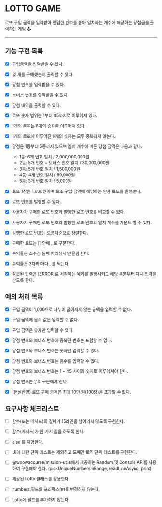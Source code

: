 # LOTTO GAME

로또 구입 금액을 입력받아 랜덤한 번호를 뽑아 일치하는 개수에 해당하는 당첨금을 출력하는 게임 🕹

---

## 기능 구현 목록

- [x] 구입금액을 입력받을 수 있다.

- [x] 몇 개를 구매했는지 출력할 수 있다.

- [x] 당첨 번호를 입력받을 수 있다.

- [x] 보너스 번호를 입력받을 수 있다.

- [x] 당첨 내역을 출력할 수 있다.

- [x] 로또 숫자 범위는 1부터 45까지로 이루어져 있다.

- [x] 1개의 로또는 6개의 숫자로 이루어져 있다.

- [x] 1개의 로또에 이루어진 6개의 숫자는 모두 중복되지 않는다.

- [x] 당첨은 1등부터 5등까지 있으며 일치 개수에 따른 당첨 금액은 다음과 같다.

  - 1등: 6개 번호 일치 / 2,000,000,000원
  - 2등: 5개 번호 + 보너스 번호 일치 / 30,000,000원
  - 3등: 5개 번호 일치 / 1,500,000원
  - 4등: 4개 번호 일치 / 50,000원
  - 5등: 3개 번호 일치 / 5,000원

- [x] 로또 1장은 1,000원이며 로또 구입 금액에 해당하는 만큼 로또를 발행한다.

- [x] 로또 번호를 발행할 수 있다.

- [x] 사용자가 구매한 로또 번호와 발행한 로또 번호를 비교할 수 있다.

- [x] 사용자가 구매한 로또 번호와 발행한 로또 번호의 일치 개수를 카운트 할 수 있다.

- [x] 발행한 로또 번호는 오름차순으로 정렬한다.

- [x] 구매한 로또는 [] 안에 , 로 구분한다.

- [x] 수익률은 소수점 둘째 자리에서 반올림 한다.

- [x] 수익률은 3자리 마다 , 를 찍는다.

- [x] 잘못된 입력은 [ERROR]로 시작하는 예외를 발생시키고 해당 부분부터 다시 입력을 받도록 한다.

## 예외 처리 목록

- [x] 구입 금액이 1,000으로 나누어 떨어지지 않는 금액을 입력할 수 없다.

- [x] 구입 금액에 음수 값은 입력할 수 없다.

- [x] 구입 금액은 숫자만 입력할 수 있다.

- [x] 당첨 번호와 보너스 번호에 중복된 번호는 포함할 수 없다.

- [x] 당첨 번호와 보너스 번호는 숫자만 입력할 수 있다.

- [x] 당첨 번호와 보너스 번호는 음수를 입력할 수 없다.

- [x] 당첨 번호와 보너스 번호는 1 ~ 45 사이의 숫자로 이루어져야 한다.

- [x] 당첨 번호는 ','로 구분해야 한다.

- [x] (현실반영) 로또 구매 금액은 최대 10만 원(100장)을 초과할 수 없다.

## 요구사항 체크리스트

- [ ] 함수(또는 메서드)의 길이가 15라인을 넘어가지 않도록 구현한다.

- [ ] 함수(메서드)가 한 가지 일을 하도록 한다.

- [ ] else 를 지양한다.

- [ ] UI에 대한 단위 테스트는 제외하고 도메인 로직 단위 테스트를 구현한다.

- [ ] @woowacourse/mission-utils에서 제공하는 Random 및 Console API를 사용하여 구현해야 한다. (pickUniqueNumbersInRange, readLineAsync, print)

- [ ] 제공된 Lotto 클래스를 활용한다.

- [ ] numbers 필드의 프리픽스(#)를 변경하지 않는다.

- [ ] Lotto에 필드를 추가하지 않는다.
